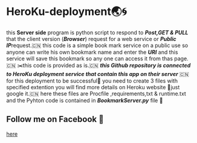 # HeroKu-deployment:earth_asia::cyclone:
this **Server side** program is python script to respond to ***Post,GET & PULL*** that the client version (***Browser***) request for a web service or ***Public IP***request.:cn:
this code is a simple book mark service on a public use so anyone can write his own bookmark name and enter the ***URI*** and this service
will save this bookmark so any one can access it from thas page.:cn:
:scissors:this code is provided as is.:cn:
*****this Github repository is connected to HeroKu deployment service that contain this app on their server***** :cn:
for this deployment to be successful:tea: you need to create 3 files with specified extention you will find more details on Heroku website :loudspeaker:just google it.:cn:
here these files are Procfile ,requirements,txt & runtime.txt 
and the Pyhton code is contained in ***BookmarkServer.py*** file :meat_on_bone:

## Follow me on **Facebook** :gift_heart:
[here](https://www.facebook.com/hazem.khaled.3386585)
